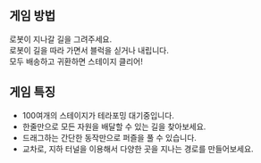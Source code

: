 ## 게임 방법

로봇이 지나갈 길을 그려주세요.  
로봇이 길을 따라 가면서 블럭을 싣거나 내립니다.  
모두 배송하고 귀환하면 스테이지 클리어!

## 게임 특징

* 100여개의 스테이지가 테라포밍 대기중입니다.
* 한줄만으로 모든 자원을 배달할 수 있는 길을 찾아보세요.
* 드래그하는 간단한 동작만으로 퍼즐을 풀 수 있습니다.
* 교차로, 지하 터널을 이용해서 다양한 곳을 지나는 경로를 만들어보세요.
